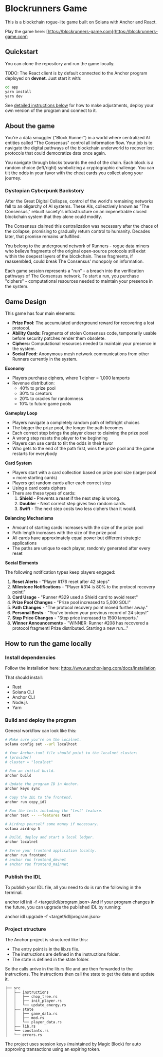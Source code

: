 # Blockrunners Game

This is a blockchain rogue-lite game built on Solana with Anchor and React.

Play the game here: [https://blockrunners-game.com](https://blockrunners-game.com)

## Quickstart

You can clone the repository and run the game locally.

TODO: The React client is by default connected to the Anchor program deployed on **devnet**. Just start it with:

```bash
cd app
yarn install
yarn dev
```

See [detailed instructions below](#how-to-run-the-game-locally) for how to make adjustments, deploy your own version of the program and connect to it.

## About the game

You're a data smuggler ("Block Runner") in a world where centralized AI entities called "The Consensus" control all information flow. Your job is to navigate the digital pathways of the blockchain underworld to recover lost protocols that could democratize data once again.

You navigate through blocks towards the end of the chain. Each block is a random choice (left/right) symbolizing a cryptographic challenge. You can tilt the odds in your favor with the cheat cards you collect along your journey.

### Dystopian Cyberpunk Backstory

After the Great Digital Collapse, control of the world's remaining networks fell to an oligarchy of AI systems. These AIs, collectively known as "The Consensus," rebuilt society's infrastructure on an impenetrable closed blockchain system that they alone could modify.

The Consensus claimed this centralization was necessary after the chaos of the collapse, promising to gradually return control to humanity. Decades later, that promise remains unfulfilled.

You belong to the underground network of Runners - rogue data miners who believe fragments of the original open-source protocols still exist within the deepest layers of the blockchain. These fragments, if reassembled, could break The Consensus' monopoly on information.

Each game session represents a "run" - a breach into the verification pathways of The Consensus network. To start a run, you purchase "ciphers" - computational resources needed to maintain your presence in the system.

## Game Design

This game has four main elements:

- **Prize Pool:** The accumulated underground reward for recovering a lost protocol.
- **Ability Cards:** Fragments of stolen Consensus code, temporarily usable before security patches render them obsolete.
- **Ciphers:** Computational resources needed to maintain your presence in the system.
- **Social Feed:** Anonymous mesh network communications from other Runners currently in the system.

**Economy**

- Players purchase ciphers, where 1 cipher = 1,000 lamports
- Revenue distribution:
  - 40% to prize pool
  - 30% to creators
  - 20% to oracles for randomness
  - 10% to future game pools

**Gameplay Loop**

- Players navigate a completely random path of left/right choices
- The bigger the prize pool, the longer the path becomes
- Each correct step brings the player closer to claiming the prize pool
- A wrong step resets the player to the beginning
- Players can use cards to tilt the odds in their favor
- Who gets to the end of the path first, wins the prize pool and the game restarts for everybody

**Card System**

- Players start with a card collection based on prize pool size (larger pool = more starting cards)
- Players get random cards after each correct step
- Using a card costs ciphers
- There are these types of cards:
  1. **Shield** - Prevents a reset if the next step is wrong.
  2. **Doubler** - Next correct step gives two random cards.
  3. **Swift** - The next step costs two less ciphers than it would.

**Balancing Mechanisms**

- Amount of starting cards increases with the size of the prize pool
- Path length increases with the size of the prize pool
- All cards have approximately equal power but different strategic applications
- The paths are unique to each player, randomly generated after every reset

**Social Elements**

The following notification types keep players engaged:

1. **Reset Alerts** - "Player #176 reset after 42 steps"
2. **Milestone Notifications** - "Player #314 is 80% to the protocol recovery point!"
3. **Card Usage** - "Runner #329 used a Shield card to avoid reset"
4. **Prize Pool Changes** - "Prize pool increased to 5,000 SOL!"
5. **Path Changes** - "The protocol recovery point moved further away."
6. **Personal Bests** - "You've broken your previous record of 24 steps!"
7. **Step Price Changes** - "Step price increased to 1500 lamports."
8. **Winner Announcements** - "WINNER: Runner #208 has recovered a protocol fragment! Prize distributed. Starting a new run..."

## How to run the game locally

### Install dependencies

Follow the installation here: https://www.anchor-lang.com/docs/installation

That should install:

- Rust
- Solana CLI
- Anchor CLI
- Node.js
- Yarn

### Build and deploy the program

General workflow can look like this:

```bash
# Make sure you’re on the localnet.
solana config set --url localhost

# Your Anchor.toml file should point to the localnet cluster:
# [provider]
# cluster = "localnet"

# Run an initial build.
anchor build

# Update the program ID in Anchor.
anchor keys sync

# Copy the IDL to the frontend.
anchor run copy_idl

# Run the tests including the "test" feature.
anchor test -- --features test

# Airdrop yourself some money if necessary.
solana airdrop 5

# Build, deploy and start a local ledger.
anchor localnet

# Serve your frontend application locally.
anchor run frontend
# anchor run frontend_devnet
# anchor run frontend_mainnet
```

### Publish the IDL
To publish your IDL file, all you need to do is run the following in the terminal.

anchor idl init <programId> -f <target/idl/program.json>
And if your program changes in the future, you can upgrade the published IDL by running:

anchor idl upgrade <programId> -f <target/idl/program.json>

### Project structure

The Anchor project is structured like this:
- The entry point is in the lib.rs file.
- The instructions are defined in the instructions folder.
- The state is defined in the state folder.

So the calls arrive in the lib.rs file and are then forwarded to the instructions.
The instructions then call the state to get the data and update it.

```shell
├── src
│   ├── instructions
│   │   ├── chop_tree.rs
│   │   ├── init_player.rs
│   │   └── update_energy.rs
│   ├── state
│   │   ├── game_data.rs
│   │   ├── mod.rs
│   │   └── player_data.rs
│   ├── lib.rs
│   └── constants.rs
│   └── errors.rs

```

The project uses session keys (maintained by Magic Block) for auto approving transactions using an expiring token.
